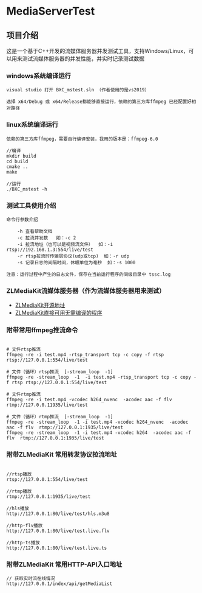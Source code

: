 # MediaServerTest




## 项目介绍
这是一个基于C++开发的流媒体服务器并发测试工具，支持Windows/Linux，可以用来测试流媒体服务器的并发性能，并实时记录测试数据

### windows系统编译运行
~~~
visual studio 打开 BXC_mstest.sln （作者使用的是vs2019）

选择 x64/Debug 或 x64/Release都能够直接运行，依赖的第三方库ffmpeg 已经配置好相对路径

~~~

### linux系统编译运行
~~~
依赖的第三方库ffmpeg，需要自行编译安装，我用的版本是：ffmpeg-6.0

//编译
mkdir build
cd build
cmake ..
make

//运行
./BXC_mstest -h
~~~

### 测试工具使用介绍

~~~
命令行参数介绍

    -h 查看帮助文档
    -c 拉流并发数   如：-c 2
    -i 拉流地址（也可以是视频流文件）  如：-i rtsp://192.168.1.3:554/live/test
    -r rtsp拉流时传输层协议(udp或tcp)  如：-r udp
    -s 记录日志的间隔时间，休眠单位为毫秒  如：-s 1000

注意：运行过程中产生的日志文件，保存在当前运行程序的同级目录中 tssc.log
~~~
### ZLMediaKit流媒体服务器（作为流媒体服务器用来测试）

* [ZLMediaKit开源地址](https://gitee.com/xia-chu/ZLMediaKit)
* [ZLMediaKit直接可用无需编译的程序 ](https://gitee.com/Vanishi/zlm)


### 附带常用ffmpeg推流命令

~~~

# 文件rtsp推流
ffmpeg -re -i test.mp4 -rtsp_transport tcp -c copy -f rtsp rtsp://127.0.0.1:554/live/test

# 文件（循环）rtsp推流  [-stream_loop  -1]
ffmpeg -re -stream_loop  -1  -i test.mp4 -rtsp_transport tcp -c copy -f rtsp rtsp://127.0.0.1:554/live/test

# 文件rtmp推流
ffmpeg -re -i test.mp4 -vcodec h264_nvenc  -acodec aac -f flv  rtmp://127.0.0.11935/live/test

# 文件（循环）rtmp推流  [-stream_loop  -1]
ffmpeg -re -stream_loop  -1 -i test.mp4 -vcodec h264_nvenc  -acodec aac -f flv  rtmp://127.0.0.1:1935/live/test
ffmpeg -re -stream_loop  -1 -i test.mp4 -vcodec h264  -acodec aac -f flv  rtmp://127.0.0.1:1935/live/test

~~~

### 附带ZLMediaKit 常用转发协议拉流地址

~~~

//rtsp播放
rtsp://127.0.0.1:554/live/test

//rtmp播放
rtmp://127.0.0.1:1935/live/test

//hls播放
http://127.0.0.1:80/live/test/hls.m3u8

//http-flv播放
http://127.0.0.1:80/live/test.live.flv

//http-ts播放
http://127.0.0.1:80/live/test.live.ts

~~~

### 附带ZLMediaKit 常用HTTP-API入口地址
~~~
// 获取实时流在线情况
http://127.0.0.1/index/api/getMediaList

~~~


